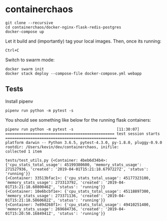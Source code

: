 # containerchaos

```
git clone --recursive
cd containerchaos/docker-nginx-flask-redis-postgres
docker-compose up
```
Let it build and (importantly) tag your local images.
Then, once its running:
```
Ctrl+C
```

Switch to swarm mode:
```
docker swarm init
docker stack deploy --compose-file docker-compose.yml webapp
```

## Tests

Install pipenv

```
pipenv run python -m pytest -s
```

You should see something like below for the running flask containers:
```
pipenv run python -m pytest -s                   [11:30:07]
================================================ test session starts =================================================
platform darwin -- Python 3.6.5, pytest-4.3.0, py-1.8.0, pluggy-0.9.0
rootdir: /Users/kevin/dev/containerchaos, inifile:
collected 1 item

tests/test_utils.py {<Container: 4beb6d34b4>: {'cpu_stats_total_usage': 45199380600, 'memory_stats_usage': 271527936, 'created': '2019-04-01T15:21:18.6797227Z', 'status': 'running'}}
{<Container: 33513bfac1>: {'cpu_stats_total_usage': 45177323100, 'memory_stats_usage': 273313792, 'created': '2019-04-01T15:21:18.6080046Z', 'status': 'running'}}
{<Container: 10e6bcbf1e>: {'cpu_stats_total_usage': 45118897300, 'memory_stats_usage': 273371136, 'created': '2019-04-01T15:21:18.5860682Z', 'status': 'running'}}
{<Container: 7e89d268f1>: {'cpu_stats_total_usage': 49410251400, 'memory_stats_usage': 269684736, 'created': '2019-04-01T15:20:50.1684941Z', 'status': 'running'}}
```